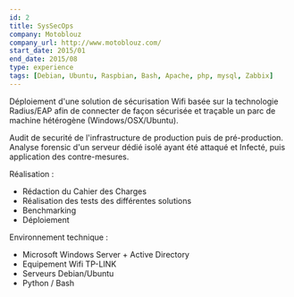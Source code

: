```yaml
---
id: 2
title: SysSecOps
company: Motoblouz
company_url: http://www.motoblouz.com/
start_date: 2015/01
end_date: 2015/08
type: experience
tags: [Debian, Ubuntu, Raspbian, Bash, Apache, php, mysql, Zabbix]
---
```


Déploiement d'une solution de sécurisation Wifi basée sur la technologie Radius/EAP afin de connecter de façon sécurisée et traçable un parc de machine hétérogène (Windows/OSX/Ubuntu).

Audit de securité de l'infrastructure de production puis de pré-production. Analyse forensic d'un serveur dédié isolé ayant été attaqué et Infecté, puis application des contre-mesures.

Réalisation :

* Rédaction du Cahier des Charges
* Réalisation des tests des différentes solutions
* Benchmarking
* Déploiement

Environnement technique :

* Microsoft Windows Server + Active Directory
* Equipement Wifi TP-LINK
* Serveurs Debian/Ubuntu
* Python / Bash